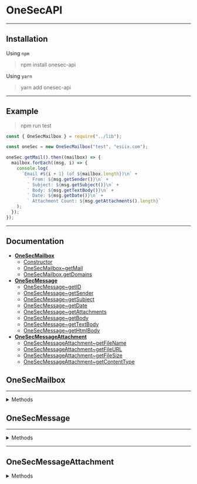 # OneSecAPI

---

## Installation

Using `npm`
> npm install onesec-api

Using `yarn`
> yarn add onesec-api

---

## Example

> npm run test

```javascript
const { OneSecMailbox } = require("../lib");

const oneSec = new OneSecMailbox("test", "esiix.com");

oneSec.getMail().then((mailbox) => {
  mailbox.forEach((msg, i) => {
    console.log(
      `Email #${i + 1} (of ${mailbox.length})\n` +
        ` From: ${msg.getSender()}\n` +
        ` Subject: ${msg.getSubject()}\n` +
        ` Body: ${msg.getTextBody()}\n` +
        ` Date: ${msg.getDate()}\n` +
        ` Attachment Count: ${msg.getAttachments().length}`
    );
  });
});
```

---

## Documentation

* **[OneSecMailbox](#onesecmailbox)**
    * [Constructor](#new-onesecmailboxusername-string-domain-string-onesecmailboxonesecmailbox)
    * [OneSecMailbox~getMail](#onesecmailboxonesecmailboxgetmail-promisehttpsdevelopermozillaorgen-usdocswebjavascriptreferenceglobal_objectspromiseonesecmessageonesecmessage)
    * [OneSecMailbox.getDomains](#onesecmailboxonesecmailboxgetdomains-string)
* **[OneSecMessage](#onesecmessage)**
    * [OneSecMessage~getID](#onesecmessageonesecmessagegetid-number)
    * [OneSecMessage~getSender](#onesecmessageonesecmessagegetsender-string)
    * [OneSecMessage~getSubject](#onesecmessageonesecmessagegetsubject-string)
    * [OneSecMessage~getDate](#onesecmessageonesecmessagegetdate-datehttpsdevelopermozillaorgen-usdocswebjavascriptreferenceglobal_objectsdate)
    * [OneSecMessage~getAttachments](#onesecmessageonesecmessagegetattachments-onesecmessageattachmentonesecmessageattachment)
    * [OneSecMessage~getBody](#onesecmessageonesecmessagegetbody-string)
    * [OneSecMessage~getTextBody](#onesecmessageonesecmessagegettextbody-string)
    * [OneSecMessage~getHtmlBody](#onesecmessageonesecmessagegethtmlbody-string)
* **[OneSecMessageAttachment](#onesecmessageattachment)**
    * [OneSecMessageAttachment~getFileName](#onesecmessageattachmentonesecmessageattachmentgetfilename-string)
    * [OneSecMessageAttachment~getFileURL](#onesecmessageattachmentonesecmessageattachmentgetfileurl-string)
    * [OneSecMessageAttachment~getFileSize](#onesecmessageattachmentonesecmessageattachmentgetfilesize-number)
    * [OneSecMessageAttachment~getContentType](#onesecmessageattachmentonesecmessageattachmentgetcontenttype-string)

## OneSecMailbox

---
<details><summary>Methods</summary>

### new OneSecMailbox(username: string, domain: string): [OneSecMailbox](#onesecmailbox);

**Arguments**

* **Username** - The username of the email
* **Domain** - The email domain (Not including the '@')
    * **Valid Domains:** `1secmail.com` `1secmail.org` `1secmail.net` `wwjmp.com` `esiix.com`

**Description**

* Initializes a [OneSecMailbox](#onesecmailbox) object

---

### [OneSecMailbox](#onesecmailbox)~getMail(): [Promise](https://developer.mozilla.org/en-US/docs/Web/JavaScript/Reference/Global_Objects/Promise)<[OneSecMessage](#onesecmessage)[]>

**Description**

* Fetch list of [OneSecMessage](#onesecmessage)

---

### [OneSecMailbox](#onesecmailbox).getDomains(): string[]

**Description**

* Returns list of valid domains

</details>

## OneSecMessage

---

<details><summary>Methods</summary>

### [OneSecMessage](#onesecmessage)~getID(): number

**Description**

* Returns the 1secMAIL ID

---

### [OneSecMessage](#onesecmessage)~getSender(): string

**Description**

* Returns the mail body

---

### [OneSecMessage](#onesecmessage)~getSubject(): string

**Description**

* Returns the mail plain text body

---

### [OneSecMessage](#onesecmessage)~getDate(): [Date](https://developer.mozilla.org/en-US/docs/Web/JavaScript/Reference/Global_Objects/Date)

**Description**

* Returns the [Date](https://developer.mozilla.org/en-US/docs/Web/JavaScript/Reference/Global_Objects/Date) mail was
  received

---

### [OneSecMessage](#onesecmessage)~getAttachments(): [OneSecMessageAttachment](#onesecmessageattachment)[]

**Description**

* Returns a list of attachments

---

### [OneSecMessage](#onesecmessage)~getBody(): string

**Description**

* Returns the mail body

---

### [OneSecMessage](#onesecmessage)~getTextBody(): string

**Description**

* Returns the mail plain text body

---

### [OneSecMessage](#onesecmessage)~getHtmlBody(): string

**Description**

* Returns the mail html body

</details>

---

## OneSecMessageAttachment

<details><summary>Methods</summary>

### [OneSecMessageAttachment](#onesecmessageattachment)~getFileName(): string

**Description**

* Returns the attachment file name

---

### [OneSecMessageAttachment](#onesecmessageattachment)~getFileURL(): string

**Description**

* Returns the attachment download URL

---

### [OneSecMessageAttachment](#onesecmessageattachment)~getFileSize(): number

**Description**

* Returns the attachment file size

---

### [OneSecMessageAttachment](#onesecmessageattachment)~getContentType(): string

**Description**

* Returns the attachment content type

</details>
